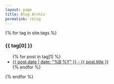 ```yaml
---
layout: page
title: Blog Archiv
permalink: /blog
---
```


{% for tag in site.tags %}
  <h3>{{ tag[0] }}</h3>
  <ul>
    {% for post in tag[1] %}
      <li><a href="{{post.url}}">{{ post.date | date: "%B %Y" }} - {{ post.title }}</a></li>
    {% endfor %}
  </ul>
{% endfor %}
